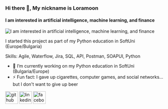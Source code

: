### Hi there 👋, My nickname is Loramoon
#### I am interested in artificial intelligence, machine learning, and finance
![I am interested in artificial intelligence, machine learning, and finance](https://thumbs.dreamstime.com/b/business-man-using-interface-screen-display-to-analyze-process-operations-artificial-intelligence-ai-system-concept-191233899.jpg)

I started this project as part of my Python education in SoftUni (Europe/Bulgaria)

Skills: Agile, Waterflow, Jira, SQL, API, Postman, SOAPUI, Python

- 🔭 I’m currently working on my Python education in SoftUni (Bulgaria/Europe) 
- ⚡ Fun fact: I gave up cigarettes, computer games, and social networks... but I don't want to give up beer 


[<img src='https://cdn.jsdelivr.net/npm/simple-icons@3.0.1/icons/github.svg' alt='github' height='40'>](https://github.com/loramoon)  [<img src='https://cdn.jsdelivr.net/npm/simple-icons@3.0.1/icons/linkedin.svg' alt='linkedin' height='40'>](https://www.linkedin.com/in/violeta-atanasova-6123548/)  [<img src='https://cdn.jsdelivr.net/npm/simple-icons@3.0.1/icons/facebook.svg' alt='facebook' height='40'>](https://www.facebook.com/100079937106125)  

